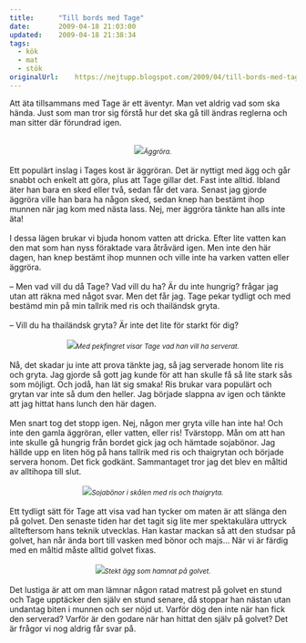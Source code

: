 ```yaml
---
title:		"Till bords med Tage"
date:		2009-04-18 21:03:00
updated:	2009-04-18 21:38:34
tags: 
  - kök
  - mat
  - stök	
originalUrl:	https://nejtupp.blogspot.com/2009/04/till-bords-med-tage_18.html
---
```


Att äta tillsammans med Tage är ett äventyr. Man vet aldrig vad som ska hända. Just som man tror sig förstå hur det ska gå till ändras reglerna och man sitter där förundrad igen.<br><br><div style="text-align: center;"><img src="../../../../img/_MG_2145_1024pix.jpg"><span style="font-size:85%;"><span style="font-style: italic;">Äggröra.</span></span><br></div><br>Ett populärt inslag i Tages kost är äggröran. Det är nyttigt med ägg och går snabbt och enkelt att göra, plus att Tage gillar det. Fast inte alltid. Ibland äter han bara en sked eller två, sedan får det vara. Senast jag gjorde äggröra ville han bara ha någon sked, sedan knep han bestämt ihop munnen när jag kom med nästa lass. Nej, mer äggröra tänkte han alls inte äta!<br><br>I dessa lägen brukar vi bjuda honom vatten att dricka. Efter lite vatten kan den mat som han nyss föraktade vara åtråvärd igen. Men inte den här dagen, han knep bestämt ihop munnen och ville inte ha varken vatten eller äggröra.<br><br> – Men vad vill du då Tage? Vad vill du ha? Är du inte hungrig? frågar jag utan att räkna med något svar. Men det får jag. Tage pekar tydligt och med bestämd min på min tallrik med ris och thailändsk gryta.<br><br> – Vill du ha thailändsk gryta? Är inte det lite för starkt för dig?<br><br><div style="text-align: center;"><img src="../../../../img/_MG_2152_1024pix.jpg"><span style="font-size:85%;"><span style="font-style: italic;">Med pekfingret visar Tage vad han vill ha serverat.</span></span><br><br></div>Nå, det skadar ju inte att prova tänkte jag, så jag serverade honom lite ris och gryta. Jag gjorde så gott jag kunde för att han skulle få så lite stark sås som möjligt. Och jodå, han lät sig smaka! Ris brukar vara populärt och grytan var inte så dum den heller. Jag började slappna av igen och tänkte att jag hittat hans lunch den här dagen.<br><br>Men snart tog det stopp igen. Nej, någon mer gryta ville han inte ha! Och inte den gamla äggröran, eller vatten, eller ris! Tvärstopp. Mån om att han inte skulle gå hungrig från bordet gick jag och hämtade sojabönor. Jag hällde upp en liten hög på hans tallrik med ris och thaigrytan och började servera honom. Det fick godkänt. Sammantaget tror jag det blev en måltid av alltihopa till slut.<br><br><div style="text-align: center;"><img src="../../../../img/_MG_2147_1024pix.jpg"><span style="font-size:85%;"><span style="font-style: italic;">Sojabönor i skålen med ris och thaigryta.</span></span><br><br></div>Ett tydligt sätt för Tage att visa vad han tycker om maten är att slänga den på golvet. Den senaste tiden har det tagit sig lite mer spektakulära uttryck allteftersom hans teknik utvecklas. Han kastar mackan så att den studsar på golvet, han når ända bort till vasken med bönor och majs... När vi är färdig med en måltid måste alltid golvet fixas.<br><br><div style="text-align: center;"><img src="../../../../img/_MG_2168_1024pix.jpg"><span style="font-size:85%;"><span style="font-style: italic;">Stekt ägg som hamnat på golvet.</span></span><br></div><br>Det lustiga är att om man lämnar någon ratad matrest på golvet en stund och Tage upptäcker den själv en stund senare, då stoppar han nästan utan undantag biten i munnen och ser nöjd ut. Varför dög den inte när han fick den serverad? Varför är den godare när han hittat den själv på golvet? Det är frågor vi nog aldrig får svar på.
<!-- no comments on this post -->